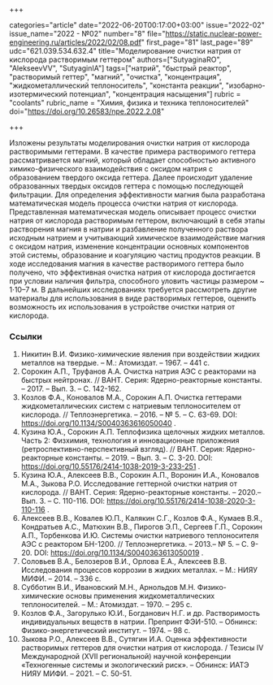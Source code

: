 +++

categories="article"
date="2022-06-20T00:17:00+03:00"
issue="2022-02"
issue_name="2022 - №02"
number="8"
file="https://static.nuclear-power-engineering.ru/articles/2022/02/08.pdf"
first_page="81"
last_page="89"
udc="621.039.534.632.4"
title="Моделирование очистки натрия от кислорода растворимым геттером"
authors=["SutyaginaRO", "AlekseevVV", "SutyaginIA"]
tags=["натрий", "быстрый реактор", "растворимый геттер", "магний", "очистка", "концентрация", "жидкометаллический теплоноситель", "константа реакции", "изобарно-изотермический потенциал", "концентрация насыщения"]
rubric = "coolants"
rubric_name = "Химия, физика и техника теплоносителей"
doi="https://doi.org/10.26583/npe.2022.2.08"

+++

Изложены результаты моделирования очистки натрия от кислорода растворимыми геттерами. В качестве примера растворимого геттера рассматривается магний, который обладает способностью активного химико-физического взаимодействия с оксидом натрия с образованием твердого оксида геттера. Далее происходит удаление образованных твердых оксидов геттера с помощью последующей фильтрации. Для определения эффективности магния была разработана математическая модель процесса очистки натрия от кислорода. Представленная математическая модель описывает процесс очистки натрия от кислорода растворимым геттером, включающий в себя этапы растворения магния в натрии и разбавление полученного раствора исходным натрием и учитывающий химическое взаимодействие магния с оксидом натрия, изменение концентрации основных компонентов этой системы, образование и коагуляцию частиц продуктов реакции. В ходе исследования магния в качестве растворимого геттера было получено, что эффективная очистка натрия от кислорода достигается при условии наличия фильтра, способного уловить частицы размером ~ 1⋅10–7 м. В дальнейших исследованиях требуется рассмотреть другие материалы для использования в виде растворимых геттеров, оценить возможность их использования в устройстве очистки натрия от кислорода.

### Ссылки

1. Никитин В.И. Физико-химические явления при воздействии жидких металлов на твердые. – М.: Атомиздат. – 1967. – 441 с.
2. Сорокин А.П., Труфанов А.А. Очистка натрия АЭС с реакторами на быстрых нейтронах. // ВАНТ. Серия: Ядерно-реакторные константы. – 2017. – Вып. 3. – С. 142-162.
3. Козлов Ф.А., Коновалов М.А., Сорокин А.П. Очистка геттерами жидкометаллических систем с натриевым теплоносителем от кислорода. // Теплоэнергетика. – 2016. – № 5. – С. 63-69. DOI: https://doi.org/10.1134/S0040363616050040 .
4. Кузина Ю.А., Сорокин А.П. Теплофизика щелочных жидких металлов. Часть 2: Физхимия, технология и инновационные приложения (ретроспективно-перспективный взгляд). // ВАНТ. Серия: Ядерно-реакторные константы. – 2019. – Вып. 3. – С. 3-20. DOI: https://doi.org/10.55176/2414-1038-2019-3-233-251 .
5. Кузина Ю.А., Алексеев В.В., Сорокин А.П., Воронин И.А., Коновалов М.А., Зыкова Р.О. Исследование геттерной очистки натрия от кислорода. // ВАНТ. Серия: Ядерно-реакторные константы. – 2020.– Вып. 3. – С. 110-116. DOI: https://doi.org/10.55176/2414-1038-2020-3-110-116 .
6. Алексеев В.В., Ковалев Ю.П., Калякин С.Г., Козлов Ф.А., Кумаев В.Я., Кондратьев А.С., Матюхин В.В., Пирогов Э.П., Сергеев Г.П., Сорокин А.П., Торбенкова И.Ю. Системы очистки натриевого теплоносителя АЭС с реактором БН-1200. // Теплоэнергетика. – 2013.– № 5. – С. 9-20. DOI: https://doi.org/10.1134/S0040363613050019 .
7. Соловьев В.А., Белозеров В.И., Орлова Е.А., Алексеев В.В. Исследования процессов коррозии в жидких металлах. – М.: НИЯУ МИФИ. – 2014. – 336 с.
8. Субботин В.И., Ивановский М.Н., Арнольдов М.Н. Физико-химические основы применения жидкометаллических теплоносителей. – М.: Атомиздат. – 1970. – 295 с.
9. Козлов Ф.А., Загорулько Ю.И., Богданович Н.Г. и др. Растворимость индивидуальных веществ в натрии. Препринт ФЭИ-510. – Обнинск: Физико-энергетический институт. – 1974. – 98 с.
10. Зыкова Р.О., Алексеев В.В., Сутягин И.А. Оценка эффективности растворимых геттеров для очистки натрия от кислорода. / Тезисы IV Международной (XVII региональной) научной конференции «Техногенные системы и экологический риск». – Обнинск: ИАТЭ НИЯУ МИФИ. – 2021. – C. 50-51.